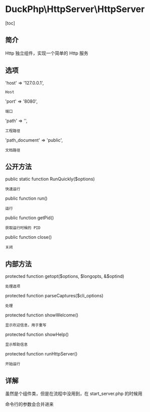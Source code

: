 # DuckPhp\HttpServer\HttpServer
[toc]

## 简介
Http 独立组件，实现一个简单的 Http 服务

## 选项
'host' => '127.0.0.1',

    Host
'port' => '8080',

    端口
'path' => '',

    工程路径
'path_document' => 'public',

    文档路径
## 公开方法
public static function RunQuickly($options)

    快速运行
public function run()

    运行
public function getPid()

    获取运行时候的 PID
public function close()

    关闭
## 内部方法

protected function getopt($options, $longopts, &$optind)

    处理选项
protected function parseCaptures($cli_options)

    处理
protected function showWelcome()

    显示欢迎信息，用于重写
protected function showHelp()

    显示帮助信息
protected function runHttpServer()

    开始运行
## 详解
虽然是个组件类，但是在流程中没用到，在 start_server.php 的时候用

命令行的参数会合并进来